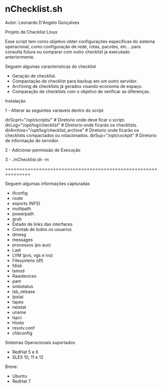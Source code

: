 # nChecklist.sh

Autor: Leonardo D'Angelo Gonçalves

Projeto de Checklist Linux

Esse script tem como objetivo obter configuraçôes especificas do sistema operacional, como configuração de rede, rotas, pacotes, etc... para consulta futura ou comparar com outro checklist ja executado anteriormente.

Seguem algumas caracteristicas do checklist

 - Geração de checklist.
 - Compactação de checklist para backup em um outro servidor.
 - Archiving de checklists já gerados visando economia de espaço.
 - Comparação de checklists com o objetivo de verificar as diferenças.


Instalação

1 - Alterar as seguintes variaveis dentro do script

dirScprt="/opt/scripts/"                          # Diretorio onde deve ficar o script.
dirLog="/opt/log/checklist"                       # Diretorio onde ficarão os checklists.
dirArchive="/opt/log/checklist_archive"           # Diretorio onde ficarão os checklists compactados ou rotacionados.
dirSup="/opt/cockpit"                             # Diretorio de informação do servidor.

2 - Adicionar permissão de Execução

3 - ./nChecklist.sh -m

===============================================================


Seguem algumas informações capturadas

- ifconfig
- route
- exports (NFS)
- multipath
- powerpath
- grub
- Estado de links das interfaces
- Crontab de todos os usuarios
- dmesg
- messages
- processos (ps aux)
- Last
- LVM (pvs, vgs e lvs)
- Filesystens (df)
- fdisk
- lsmod
- Rawdevices
- pam
- smbstatus
- lsb_release
- lpstat
- tapes
- netstat
- uname
- lspci
- Hosts
- resolv.conf
- chkconfig

Sistemas Operacionais suportados

- RedHat 5 e 6
- SLES 10, 11 e 12

Breve:

- Ubuntu
- RedHat 7
